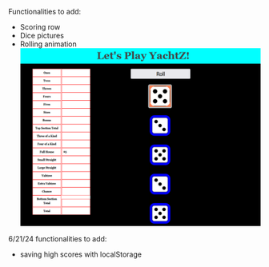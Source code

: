 Functionalities to add:
- Scoring row
- Dice pictures
- Rolling animation
![img.png](img.png)

6/21/24 functionalities to add:
- saving high scores with localStorage 